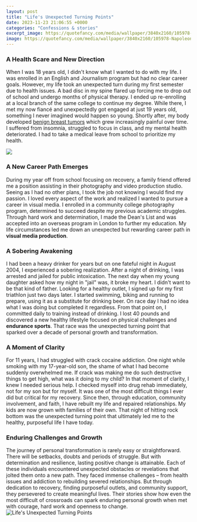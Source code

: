 ```yaml
---
layout: post
title: "Life's Unexpected Turning Points"
date: 2023-11-23 21:06:55 +0000
categories: "Confessions & stories"
excerpt_image: https://quotefancy.com/media/wallpaper/3840x2160/105978-Napoleon-Hill-Quote-It-is-strange-but-true-that-the-most-important.jpg
image: https://quotefancy.com/media/wallpaper/3840x2160/105978-Napoleon-Hill-Quote-It-is-strange-but-true-that-the-most-important.jpg
---
```


### A Health Scare and New Direction
When I was 18 years old, I didn't know what I wanted to do with my life. I was enrolled in an English and Journalism program but had no clear career goals. However, my life took an unexpected turn during my first semester due to health issues. A bad disc in my spine flared up forcing me to drop out of school and undergo months of physical therapy. I ended up re-enrolling at a local branch of the same college to continue my degree. 
While there, I met my now fiancé and unexpectedly got engaged at just 19 years old, something I never imagined would happen so young. Shortly after, my body developed [benign breast tumors](https://store.fi.io.vn/funny-chihuahuas-halloween-costume-witch-chihuahua-dog-lover-312-chihuahua-dog) which grew increasingly painful over time. I suffered from insomnia, struggled to focus in class, and my mental health deteriorated. I had to take a medical leave from school to prioritize my health.

![](https://quotefancy.com/media/wallpaper/3840x2160/105979-Napoleon-Hill-Quote-It-is-strange-but-true-that-the-most-important.jpg)
### A New Career Path Emerges
During my year off from school focusing on recovery, a family friend offered me a position assisting in their photography and video production studio. Seeing as I had no other plans, I took the job not knowing I would find my passion. I loved every aspect of the work and realized I wanted to pursue a career in visual media. 
I enrolled in a community college photography program, determined to succeed despite my previous academic struggles. Through hard work and determination, I made the Dean's List and was accepted into an overseas program in London to further my education. My life circumstances led me down an unexpected but rewarding career path in **visual media production**.
### A Sobering Awakening
I had been a heavy drinker for years but on one fateful night in August 2004, I experienced a sobering realization. After a night of drinking, I was arrested and jailed for public intoxication. The next day when my young daughter asked how my night in "jail" was, it broke my heart. I didn't want to be that kind of father. 
Looking for a healthy outlet, I signed up for my first triathlon just two days later. I started swimming, biking and running to prepare, using it as a substitute for drinking beer. On race day I had no idea what I was doing but completed it regardless. From that point on, I committed daily to training instead of drinking. I lost 40 pounds and discovered a new healthy lifestyle focused on physical challenges and **endurance sports**. That race was the unexpected turning point that sparked over a decade of personal growth and transformation.
### A Moment of Clarity 
For 11 years, I had struggled with crack cocaine addiction. One night while smoking with my 17-year-old son, the shame of what I had become suddenly overwhelmed me. If crack was making me do such destructive things to get high, what was it doing to my child? In that moment of clarity, I knew I needed serious help.
I checked myself into drug rehab immediately, not for my son but for myself. It was one of the most difficult things I ever did but critical for my recovery. Since then, through education, community involvement, and faith, I have rebuilt my life and repaired relationships. My kids are now grown with families of their own. That night of hitting rock bottom was the unexpected turning point that ultimately led me to the healthy, purposeful life I have today.
### Enduring Challenges and Growth
The journey of personal transformation is rarely easy or straightforward. There will be setbacks, doubts and periods of struggle. But with determination and resilience, lasting positive change is attainable. 
Each of these individuals encountered unexpected obstacles or revelations that jolted them onto a new path. They faced immense challenges – from health issues and addiction to rebuilding severed relationships. But through dedication to recovery, finding purposeful outlets, and community support, they persevered to create meaningful lives. Their stories show how even the most difficult of crossroads can spark enduring personal growth when met with courage, hard work and openness to change.
![Life's Unexpected Turning Points](https://quotefancy.com/media/wallpaper/3840x2160/105978-Napoleon-Hill-Quote-It-is-strange-but-true-that-the-most-important.jpg)